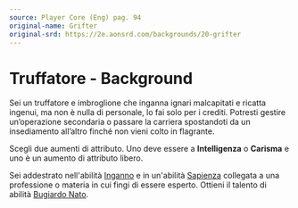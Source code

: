 ```yaml
---
source: Player Core (Eng) pag. 94
original-name: Grifter
original-srd: https://2e.aonsrd.com/backgrounds/20-grifter
---
```


# Truffatore - Background

Sei un truffatore e imbroglione che inganna ignari malcapitati e ricatta
ingenui, ma non è nulla di personale, lo fai solo per i crediti. Potresti
gestire un’operazione secondaria o passare la carriera spostandoti da un
insediamento all’altro finché non vieni colto in flagrante.

Scegli due aumenti di attributo. Uno deve essere a **Intelligenza** o
**Carisma** e uno è un aumento di attributo libero.

Sei addestrato nell'abilità [Inganno](/abilita/inganno) e in un'abilità
[Sapienza](/abilita/sapienza) collegata a una professione o materia in cui fingi
di essere esperto. Ottieni il talento di abilità
[Bugiardo Nato](/talenti/bugiardo-nato).
